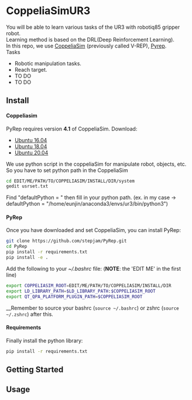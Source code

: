 # CoppeliaSimUR3

You will be able to learn various tasks of the UR3 with robotiq85 gripper robot.  
Learning method is based on the DRL(Deep Reinforcement Learning).  
In this repo, we use [CoppeliaSim](http://www.coppeliarobotics.com/) (previously called V-REP), [Pyrep](https://github.com/stepjam/PyRep).  
Tasks  
 - Robotic manipulation tasks.
  - Reach target.
  - TO DO
 - TO DO

## Install

#### Coppeliasim
PyRep requires version **4.1** of CoppeliaSim. Download: 
- [Ubuntu 16.04](https://www.coppeliarobotics.com/files/CoppeliaSim_Edu_V4_1_0_Ubuntu16_04.tar.xz)
- [Ubuntu 18.04](https://www.coppeliarobotics.com/files/CoppeliaSim_Edu_V4_1_0_Ubuntu18_04.tar.xz)
- [Ubuntu 20.04](https://www.coppeliarobotics.com/files/CoppeliaSim_Edu_V4_1_0_Ubuntu20_04.tar.xz)

We use python script in the coppeliaSim for manipulate robot, objects, etc.
So you have to set python path in the CoppeliaSim
```bash
cd EDIT/ME/PATH/TO/COPPELIASIM/INSTALL/DIR/system
gedit usrset.txt
```
Find "defaultPython = " then fill in your python path.
(ex. in my case -> defaultPython = "/home/eunjin/anaconda3/envs/ur3/bin/python3")

#### PyRep

Once you have downloaded and set CoppeliaSim, you can install PyRep:

```bash
git clone https://github.com/stepjam/PyRep.git
cd PyRep
pip install -r requirements.txt
pip install -e .
```

Add the following to your *~/.bashrc* file: (__NOTE__: the 'EDIT ME' in the first line)

```bash
export COPPELIASIM_ROOT=EDIT/ME/PATH/TO/COPPELIASIM/INSTALL/DIR
export LD_LIBRARY_PATH=$LD_LIBRARY_PATH:$COPPELIASIM_ROOT
export QT_QPA_PLATFORM_PLUGIN_PATH=$COPPELIASIM_ROOT
```

__Remember to source your bashrc (`source ~/.bashrc`) or 
zshrc (`source ~/.zshrc`) after this.


#### Requirements
Finally install the python library:
```bash
pip install -r requirements.txt
```


## Getting Started



## Usage

